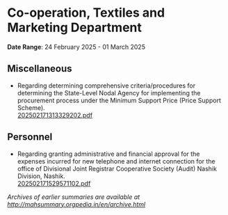 # Co-operation, Textiles and Marketing Department

**Date Range**: 24 February 2025 - 01 March 2025


## Miscellaneous
- Regarding determining comprehensive criteria/procedures for determining the State-Level Nodal Agency for implementing the procurement process under the Minimum Support Price (Price Support Scheme).\
  [202502171313329202.pdf](https://gr.maharashtra.gov.in/Site/Upload/Government%20Resolutions/English/202502171313329202.pdf)

## Personnel
- Regarding granting administrative and financial approval for the expenses incurred for new telephone and internet connection for the office of Divisional Joint Registrar Cooperative Society (Audit) Nashik Division, Nashik.\
  [202502171529571102.pdf](https://gr.maharashtra.gov.in/Site/Upload/Government%20Resolutions/English/202502171529571102.pdf)


*Archives of earlier summaries are available at http://mahsummary.orgpedia.in/en/archive.html*